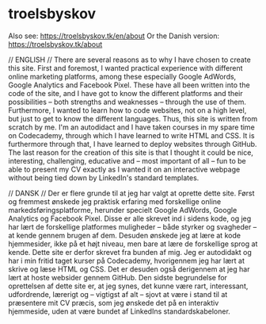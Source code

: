 # troelsbyskov
Also see: https://troelsbyskov.tk/en/about
Or the Danish version: https://troelsbyskov.tk/about

// ENGLISH //
There are several reasons as to why I have chosen to create this site.
First and foremost, I wanted practical experience with different online marketing platforms, 
among these especially Google AdWords, Google Analytics and Facebook Pixel.
These have all been written into the code of the site, and I have got to know the different 
platforms and their possibilities – both strengths and weaknesses – through the use of them.
Furthermore, I wanted to learn how to code websites, not on a high level, but just to get to 
know the different languages. Thus, this site is written from scratch by me. I'm an autodidact
and I have taken courses in my spare time on Codecademy, through which I have learned to write
HTML and CSS. It is furthermore through that, I have learned to deploy websites through GitHub.
The last reason for the creation of this site is that I thought it could be nice, interesting, 
challenging, educative and – most important of all – fun to be able to present my CV exactly 
as I wanted it on an interactive webpage without being tied down by LinkedIn's standard templates.

// DANSK //
Der er flere grunde til at jeg har valgt at oprette dette site.
Først og fremmest ønskede jeg praktisk erfaring med forskellige online markedsføringsplatforme, 
herunder specielt Google AdWords, Google Analytics og Facebook Pixel.
Disse er alle skrevet ind i sidens kode, og jeg har lært de forskellige platformes muligheder – 
både styrker og svagheder – at kende gennem brugen af dem.
Desuden ønskede jeg at lære at kode hjemmesider, ikke på et højt niveau, men bare at lære de 
forskellige sprog at kende. Dette site er derfor skrevet fra bunden af mig. Jeg er autodidakt 
og har i min fritid taget kurser på Codecademy, hvorigennem jeg har lært at skrive og læse HTML 
og CSS. Det er desuden også derigennem at jeg har lært at hoste websider gennem GitHub. 
Den sidste begrundelse for oprettelsen af dette site er, at jeg synes, det kunne være rart, interessant, 
udfordrende, lærerigt og – vigtigst af alt – sjovt at være i stand til at præsentere mit CV præcis, 
som jeg ønskede det på en interaktiv hjemmeside, uden at være bundet af LinkedIns standardskabeloner.
